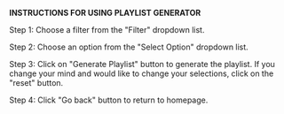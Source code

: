 **INSTRUCTIONS FOR USING PLAYLIST GENERATOR**
  
  Step 1: Choose a filter from the "Filter" dropdown list.
  
  Step 2: Choose an option from the "Select Option" dropdown list.
  
  Step 3: Click on "Generate Playlist" button to generate the playlist. If you change your mind and would like to change your selections, click on the "reset" button.
  
  Step 4: Click "Go back" button to return to homepage.
